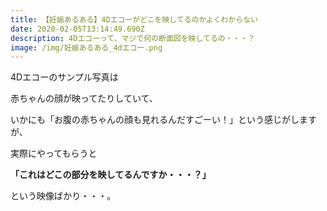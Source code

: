 ```yaml
---
title: 【妊娠あるある】4Dエコーがどこを映してるのかよくわからない
date: 2020-02-05T13:14:49.690Z
description: 4Dエコーって、マジで何の断面図を映してるの・・・？
image: /img/妊娠あるある_4dエコー.png
---
```

4Dエコーのサンプル写真は

赤ちゃんの顔が映ってたりしていて、

いかにも「お腹の赤ちゃんの顔も見れるんだすごーい！」という感じがしますが、

実際にやってもらうと

**「これはどこの部分を映してるんですか・・・？」**

という映像ばかり・・・。

